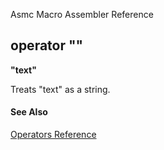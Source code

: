 Asmc Macro Assembler Reference

## operator ""

**"text"**

Treats "text" as a string.

#### See Also

[Operators Reference](readme.md)
